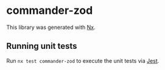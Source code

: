 # commander-zod

This library was generated with [Nx](https://nx.dev).

## Running unit tests

Run `nx test commander-zod` to execute the unit tests via [Jest](https://jestjs.io).
